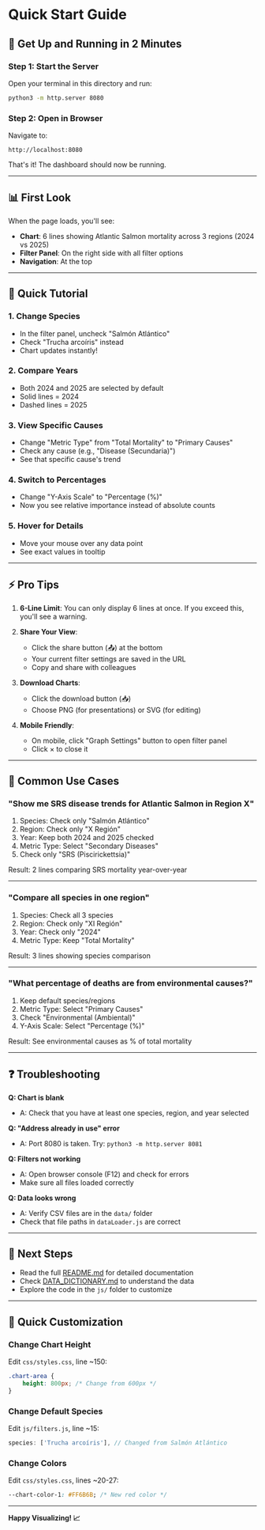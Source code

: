 # Quick Start Guide

## 🚀 Get Up and Running in 2 Minutes

### Step 1: Start the Server
Open your terminal in this directory and run:

```bash
python3 -m http.server 8080
```

### Step 2: Open in Browser
Navigate to:
```
http://localhost:8080
```

That's it! The dashboard should now be running.

---

## 📊 First Look

When the page loads, you'll see:
- **Chart**: 6 lines showing Atlantic Salmon mortality across 3 regions (2024 vs 2025)
- **Filter Panel**: On the right side with all filter options
- **Navigation**: At the top

---

## 🎯 Quick Tutorial

### 1. Change Species
- In the filter panel, uncheck "Salmón Atlántico"
- Check "Trucha arcoíris" instead
- Chart updates instantly!

### 2. Compare Years
- Both 2024 and 2025 are selected by default
- Solid lines = 2024
- Dashed lines = 2025

### 3. View Specific Causes
- Change "Metric Type" from "Total Mortality" to "Primary Causes"
- Check any cause (e.g., "Disease (Secundaria)")
- See that specific cause's trend

### 4. Switch to Percentages
- Change "Y-Axis Scale" to "Percentage (%)"
- Now you see relative importance instead of absolute counts

### 5. Hover for Details
- Move your mouse over any data point
- See exact values in tooltip

---

## ⚡ Pro Tips

1. **6-Line Limit**: You can only display 6 lines at once. If you exceed this, you'll see a warning.

2. **Share Your View**:
   - Click the share button (📤) at the bottom
   - Your current filter settings are saved in the URL
   - Copy and share with colleagues

3. **Download Charts**:
   - Click the download button (📥)
   - Choose PNG (for presentations) or SVG (for editing)

4. **Mobile Friendly**:
   - On mobile, click "Graph Settings" button to open filter panel
   - Click × to close it

---

## 🔧 Common Use Cases

### "Show me SRS disease trends for Atlantic Salmon in Region X"

1. Species: Check only "Salmón Atlántico"
2. Region: Check only "X Región"
3. Year: Keep both 2024 and 2025 checked
4. Metric Type: Select "Secondary Diseases"
5. Check only "SRS (Piscirickettsia)"

Result: 2 lines comparing SRS mortality year-over-year

---

### "Compare all species in one region"

1. Species: Check all 3 species
2. Region: Check only "XI Región"
3. Year: Check only "2024"
4. Metric Type: Keep "Total Mortality"

Result: 3 lines showing species comparison

---

### "What percentage of deaths are from environmental causes?"

1. Keep default species/regions
2. Metric Type: Select "Primary Causes"
3. Check "Environmental (Ambiental)"
4. Y-Axis Scale: Select "Percentage (%)"

Result: See environmental causes as % of total mortality

---

## ❓ Troubleshooting

**Q: Chart is blank**
- A: Check that you have at least one species, region, and year selected

**Q: "Address already in use" error**
- A: Port 8080 is taken. Try: `python3 -m http.server 8081`

**Q: Filters not working**
- A: Open browser console (F12) and check for errors
- Make sure all files loaded correctly

**Q: Data looks wrong**
- A: Verify CSV files are in the `data/` folder
- Check that file paths in `dataLoader.js` are correct

---

## 📖 Next Steps

- Read the full [README.md](README.md) for detailed documentation
- Check [DATA_DICTIONARY.md](DATA_DICTIONARY.md) to understand the data
- Explore the code in the `js/` folder to customize

---

## 🎨 Quick Customization

### Change Chart Height
Edit `css/styles.css`, line ~150:
```css
.chart-area {
    height: 800px; /* Change from 600px */
}
```

### Change Default Species
Edit `js/filters.js`, line ~15:
```javascript
species: ['Trucha arcoíris'], // Changed from Salmón Atlántico
```

### Change Colors
Edit `css/styles.css`, lines ~20-27:
```css
--chart-color-1: #FF6B6B; /* New red color */
```

---

**Happy Visualizing! 📈**
